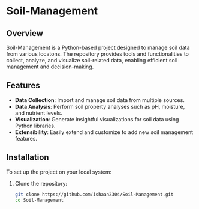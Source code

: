# Soil-Management

## Overview
Soil-Management is a Python-based project designed to manage soil data from various locatons. The repository provides tools and functionalities to collect, analyze, and visualize soil-related data, enabling efficient soil management and decision-making.

## Features
- **Data Collection**: Import and manage soil data from multiple sources.
- **Data Analysis**: Perform soil property analyses such as pH, moisture, and nutrient levels.
- **Visualization**: Generate insightful visualizations for soil data using Python libraries.
- **Extensibility**: Easily extend and customize to add new soil management features.

## Installation
To set up the project on your local system:

1. Clone the repository:
   ```bash
   git clone https://github.com/ishaan2304/Soil-Management.git
   cd Soil-Management
